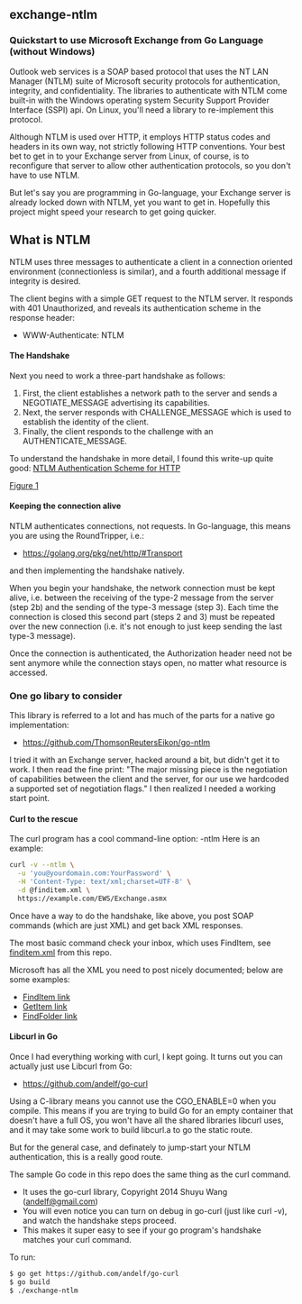 ## exchange-ntlm

### Quickstart to use Microsoft Exchange from Go Language (without Windows)

Outlook web services is a SOAP based protocol that uses the NT LAN Manager (NTLM) suite of Microsoft security protocols for authentication, integrity, and confidentiality. The libraries to authenticate with NTLM come built-in with the Windows operating system Security Support Provider Interface (SSPI) api.  On Linux, you'll need a library to re-implement this protocol.

Although NTLM is used over HTTP, it employs HTTP status codes and headers in its own way, not strictly following HTTP conventions. Your best bet to get in to your Exchange server from Linux, of course, is to reconfigure that server to allow other authentication protocols, so you don't have to use NTLM.

But let's say you are programming in Go-language, your Exchange server is already locked down with NTLM, yet you want to get in.  Hopefully this project might speed your research to get going quicker. 
 
## What is NTLM

NTLM uses three messages to authenticate a client in a connection oriented environment (connectionless is similar), and a fourth additional message if integrity is desired.

The client begins with a simple GET request to the NTLM server.  It responds with 401 Unauthorized, and reveals its authentication scheme in the response header:
* WWW-Authenticate: NTLM

#### The Handshake

Next you need to work a three-part handshake as follows:
1. First, the client establishes a network path to the server and sends a NEGOTIATE_MESSAGE advertising its capabilities.
1. Next, the server responds with CHALLENGE_MESSAGE which is used to establish the identity of the client.
1. Finally, the client responds to the challenge with an AUTHENTICATE_MESSAGE.

To understand the handshake in more detail, I found this write-up quite good: [NTLM Authentication Scheme for HTTP](https://www.innovation.ch/personal/ronald/ntlm.html)

[Figure 1](https://raw.githubusercontent.com/DavidSantia/exchange-ntlm/master/README-figure1.png)

#### Keeping the connection alive
NTLM authenticates connections, not requests. In Go-language, this means you are using the RoundTripper, i.e.:
* https://golang.org/pkg/net/http/#Transport

and then implementing the handshake natively.

When you begin your handshake, the network connection must be kept alive, i.e. between the receiving of the type-2 message from the server (step 2b) and the sending of the type-3 message (step 3). Each time the connection is closed this second part (steps 2 and 3) must be repeated over the new connection (i.e. it's not enough to just keep sending the last type-3 message).

Once the connection is authenticated, the Authorization header need not be sent anymore while the connection stays open, no matter what resource is accessed.

### One go libary to consider

This library is referred to a lot and has much of the parts for a native go implementation:
* https://github.com/ThomsonReutersEikon/go-ntlm

I tried it with an Exchange server, hacked around a bit, but didn't get it to work. I then read the fine print: "The major missing piece is the negotiation of capabilities between the client and the server, for our use we hardcoded a supported set of negotiation flags."  I then realized I needed a working start point.

#### Curl to the rescue

The curl program has a cool command-line option: -ntlm
Here is an example:
```sh
curl -v --ntlm \
  -u 'you@yourdomain.com:YourPassword' \
  -H 'Content-Type: text/xml;charset=UTF-8' \
  -d @finditem.xml \
  https://example.com/EWS/Exchange.asmx
```

Once have a way to do the handshake, like above, you post SOAP commands (which are just XML) and get back XML responses.

The most basic command check your inbox, which uses FindItem, see [finditem.xml](https://raw.githubusercontent.com/DavidSantia/exchange-ntlm/master/finditem.xml) from this repo.

Microsoft has all the XML you need to post nicely documented; below are some examples:

* [FindItem link](https://msdn.microsoft.com/en-us/library/office/aa566107(v=exchg.150).aspx#sectionSection1)
* [GetItem link](https://msdn.microsoft.com/en-us/library/office/aa566107(v=exchg.150).aspx#sectionSection1)
* [FindFolder link](https://msdn.microsoft.com/en-us/library/office/dd633627(v=exchg.80).aspx#Anchor_0)

#### Libcurl in Go

Once I had everything working with curl, I kept going. It turns out you can actually just use Libcurl from Go:
* https://github.com/andelf/go-curl

Using a C-library means you cannot use the CGO_ENABLE=0 when you compile.  This means if you are trying to build Go for an empty container that doesn't have a full OS, you won't have all the shared libraries libcurl uses, and it may take some work to build libcurl.a to go the static route.

But for the general case, and definately to jump-start your NTLM authentication, this is a really good route.

The sample Go code in this repo does the same thing as the curl command.
* It uses the go-curl library, Copyright 2014 Shuyu Wang (<andelf@gmail.com>)
* You will even notice you can turn on debug in go-curl (just like curl -v), and watch the handshake steps proceed.
* This makes it super easy to see if your go program's handshake matches your curl command.

To run:
```sh
$ go get https://github.com/andelf/go-curl
$ go build
$ ./exchange-ntlm
